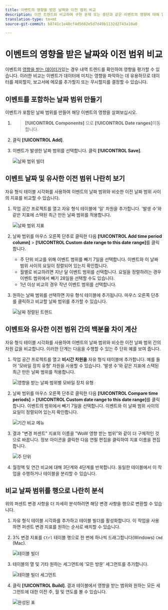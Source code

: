 ```yaml
---
title: 이벤트의 영향을 받은 날짜와 이전 범위 비교
description: 이전 트렌드와 비교하여 구현 문제 또는 중단과 같은 이벤트의 영향에 대해 알아봅니다.
translation-type: tm+mt
source-git-commit: b8741c1e48cf4d5602e5d7d49b1132d2743a10a0

---
```



# 이벤트의 영향을 받은 날짜와 이전 범위 비교

이벤트의 [영향을 받는 데이터가](/help/technotes/event-impacted.md)있는 경우 내역 트렌드를 확인하여 영향을 평가할 수 있습니다. 이러한 비교는 이벤트가 데이터에 미치는 영향을 파악하는 데 유용하므로 데이터를 제외할지, 보고서에 메모를 추가할지 또는 무시할지를 결정할 수 있습니다.

## 이벤트를 포함하는 날짜 범위 만들기

이벤트가 포함된 날짜 범위를 만들어 해당 이벤트의 영향을 살펴보십시오.

1. > **[!UICONTROL Components]** 으로 **[!UICONTROL Date ranges]**&#x200B;이동합니다.
2. 클릭 **[!UICONTROL Add]**.
3. 이벤트가 발생한 날짜 범위를 선택합니다. 클릭 **[!UICONTROL Save]**.

   ![날짜 범위 빌더](assets/date_range_builder.png)

## 이벤트 날짜 및 유사한 이전 범위 나란히 보기

자유 형식 테이블 시각화를 사용하여 이벤트의 날짜 범위와 비슷한 이전 날짜 범위 사이의 지표를 비교할 수 있습니다.

1. 작업 공간 프로젝트를 열고 자유 형식 테이블에 &#39;일&#39; 차원을 추가합니다. &#39;발생 수&#39;와 같은 지표에 스택된 최근 만든 날짜 범위를 적용합니다.

   ![날짜 범위 지표](assets/date_range_metric.png)

2. 날짜 범위를 마우스 오른쪽 단추로 클릭한 다음 **[!UICONTROL Add time period column]** > **[!UICONTROL Custom date range to this date range]**&#x200B;를 클릭합니다.
   * 주 단위 비교를 위해 이벤트 범위를 빼기 7일을 선택합니다. 이벤트와 이 날짜 범위 사이의 요일이 정렬되어 있는지 확인합니다.
   * 월별로 비교하려면 지난 달 이벤트 범위를 선택합니다. 요일을 정렬하려는 경우 이벤트 범위에서 빼기 28일을 선택할 수도 있습니다.
   * 1년 이상 비교의 경우 작년 이벤트 범위를 선택합니다.
3. 원하는 날짜 범위를 선택하면 자유 형식 테이블에 추가됩니다. 마우스 오른쪽 단추를 클릭하고 비교할 날짜 범위를 추가할 수 있습니다.

   ![날짜 정렬된 트렌드](assets/date_aligned_trends.png)

## 이벤트와 유사한 이전 범위 간의 백분율 차이 계산

자유 형식 테이블 시각화를 사용하여 이벤트의 날짜 범위와 비슷한 이전 날짜 범위 간의 차원 값을 비교합니다. 이러한 단계는 다음을 수행할 수 있는 주 단위 예를 보여 줍니다.

1. 작업 공간 프로젝트를 열고 **비시간 차원을** 자유 형식 테이블에 추가합니다. 예를 들어 &#39;모바일 장치 유형&#39; 차원을 사용할 수 있습니다. &#39;발생 수&#39;와 같은 지표에 스택된 최근 만든 날짜 범위를 적용합니다.

   ![영향을 받는 날짜 범위별 모바일 장치 유형](assets/mobile_device_type.png)

2. 날짜 범위를 마우스 오른쪽 단추로 클릭한 다음 **[!UICONTROL Compare time periods]** > **[!UICONTROL Custom date range to this date range]**&#x200B;를 클릭합니다. 이벤트의 범위에서 빼기 7일을 선택합니다. 이벤트와 이 날짜 범위 사이의 요일이 정렬되어 있는지 확인합니다.

   ![기간 비교 메뉴](assets/compare_time_custom.png)

3. 결과 &quot;변경 퍼센트&quot; 지표의 이름을 &quot;WoW 영향 받는 범위&quot;와 같이 더 구체적인 것으로 바꿉니다. 정보 아이콘을 클릭한 다음 연필 편집을 클릭하여 지표 이름을 편집합니다.

   ![주 단위](assets/wow_affected_range.png)

4. 월정액 및 연간 비교에 대해 3단계와 4단계를 반복합니다. 동일한 테이블에서 이 작업을 수행하거나 테이블을 분리할 수 있습니다.

## 비교 날짜 범위를 행으로 나란히 분석

위의 퍼센트 변경 사항을 더 자세히 분석하려면 해당 변경 사항을 행으로 변환할 수 있습니다.

1. 자유 형식 테이블 시각화를 추가하고 테이블 빌더를 활성화합니다. 이 작업을 사용하면 퍼센트 변경 지표를 원하는 순서로 배치할 수 있습니다.
2. 3% 변경 지표를 `Ctrl` 테이블 행으로 한 번에 하나씩 드래그합니다(Windows) `Cmd` (Mac).

   ![테이블 빌더](assets/table_builder.png)

3. 테이블의 열 및 기타 원하는 세그먼트에 &#39;모든 방문&#39; 세그먼트를 추가합니다.

   ![테이블 빌더 세그먼트](assets/table_builder_segments.png)

4. 클릭 **[!UICONTROL Build]**. 결과 테이블에서 영향을 받는 범위와 원하는 모든 세그먼트에 대한 이전 주, 월 및 연도를 볼 수 있습니다.

   ![완성된 표](assets/table_builder_finished.png)
